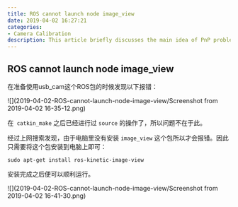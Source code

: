 ```yaml
---
title: ROS cannot launch node image_view
date: 2019-04-02 16:27:21
categories:
- Camera Calibration
description: This article briefly discusses the main idea of PnP problem and set up the question model of P3P problem. No solutions are given.
---
```


## ROS cannot launch node image_view

在准备使用usb_cam这个ROS包的时候发现以下报错：

![](2019-04-02-ROS-cannot-launch-node-image-view/Screenshot from 2019-04-02 16-35-12.png)

在`` catkin_make`` 之后已经进行过 ``source`` 的操作了，所以问题不在于此。

经过上网搜索发现，由于电脑里没有安装 ``image_view`` 这个包所以才会报错。因此只需要将这个包安装到电脑上即可：

``sudo apt-get install ros-kinetic-image-view``

安装完成之后便可以顺利运行。

![](2019-04-02-ROS-cannot-launch-node-image-view/Screenshot from 2019-04-02 16-41-30.png)